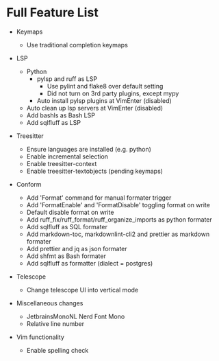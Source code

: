 # Full Feature List

- Keymaps

  - Use traditional completion keymaps

- LSP

  - Python
    - pylsp and ruff as LSP
      - Use pylint and flake8 over default setting
      - Did not turn on 3rd party plugins, except mypy
    - Auto install pylsp plugins at VimEnter (disabled)
  - Auto clean up lsp servers at VimEnter (disabled)
  - Add bashls as Bash LSP
  - Add sqlfluff as LSP

- Treesitter

  - Ensure languages are installed (e.g. python)
  - Enable incremental selection
  - Enable treesitter-context
  - Enable treesitter-textobjects (pending keymaps)

- Conform

  - Add 'Format' command for manual formater trigger
  - Add 'FormatEnable' and 'FormatDisable' toggling format on write
  - Default disable format on write
  - Add ruff_fix/ruff_format/ruff_organize_imports as python formater
  - Add sqlfluff as SQL formater
  - Add markdown-toc, markdownlint-cli2 and prettier as markdown formater
  - Add prettier and jq as json formater
  - Add shfmt as Bash formater
  - Add sqlfluff as formatter (dialect = postgres)

- Telescope

  - Change telescope UI into vertical mode

- Miscellaneous changes

  - JetbrainsMonoNL Nerd Font Mono
  - Relative line number

- Vim functionality
  - Enable spelling check
